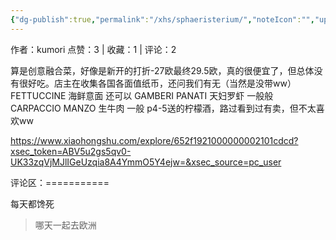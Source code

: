 ```yaml
---
{"dg-publish":true,"permalink":"/xhs/sphaeristerium/","noteIcon":"","updated":"2025-03-17T21:53:56.630+08:00"}
---
```


作者：kumori
点赞：3   |   收藏：1   |   评论：2

算是创意融合菜，好像是新开的打折-27欧最终29.5欧，真的很便宜了，但总体没有很好吃。店主在收集各国各面值纸币，还问我们有无（当然是没带ww）
FETTUCCINE 海鲜意面 还可以
GAMBERI PANATI 天妇罗虾 一般般
CARPACCIO MANZO 生牛肉 一般
p4-5送的柠檬酒，路过看到过有卖，但不太喜欢ww

https://www.xiaohongshu.com/explore/652f1921000000002101cdcd?xsec_token=ABV5u2gs5qv0-UK33zqVjMJlIGeUzqia8A4YmmO5Y4ejw=&xsec_source=pc_user

评论区：===========

每天都馋死

> 哪天一起去欧洲